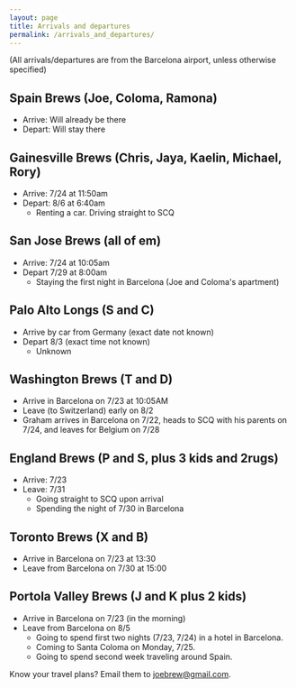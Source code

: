 ```yaml
---
layout: page
title: Arrivals and departures
permalink: /arrivals_and_departures/
---
```


(All arrivals/departures are from the Barcelona airport, unless otherwise specified)

## Spain Brews (Joe, Coloma, Ramona) 

- Arrive: Will already be there    
- Depart: Will stay there    

## Gainesville Brews (Chris, Jaya, Kaelin, Michael, Rory)

- Arrive: 7/24 at 11:50am   
- Depart: 8/6 at 6:40am  
    - Renting a car. Driving straight to SCQ

## San Jose Brews (all of em)

- Arrive: 7/24 at 10:05am  
- Depart 7/29 at 8:00am   
    - Staying the first night in Barcelona (Joe and Coloma's apartment)

## Palo Alto Longs (S and C) 

- Arrive by car from Germany (exact date not known)   
- Depart 8/3 (exact time not known)  
    - Unknown

## Washington Brews (T and D)  

- Arrive in Barcelona on 7/23 at 10:05AM
- Leave (to Switzerland) early on 8/2
- Graham arrives in Barcelona on 7/22, heads to SCQ with his parents on 7/24, and leaves for Belgium on 7/28

## England Brews (P and S, plus 3 kids and 2rugs)  

- Arrive: 7/23
- Leave: 7/31
    - Going straight to SCQ upon arrival
    - Spending the night of 7/30 in Barcelona

## Toronto Brews (X and B)

- Arrive in Barcelona on 7/23 at 13:30
- Leave from Barcelona on 7/30 at 15:00

## Portola Valley Brews (J and K plus 2 kids)

- Arrive in Barcelona on 7/23 (in the morning)
- Leave from Barcelona on 8/5
    - Going to spend first two nights (7/23, 7/24) in a hotel in Barcelona.
    - Coming to Santa Coloma on Monday, 7/25.
    - Going to spend second week traveling around Spain.

Know your travel plans?  Email them to joebrew@gmail.com.